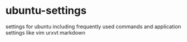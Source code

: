 # ubuntu-settings
settings for ubuntu including frequently used commands and application settings like vim urxvt markdown
